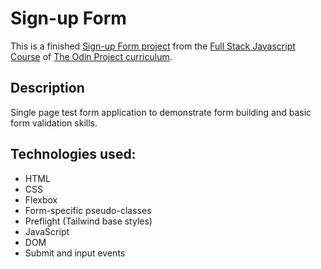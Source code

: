 # Sign-up Form

This is a finished [Sign-up Form project](https://www.theodinproject.com/lessons/node-path-intermediate-html-and-css-sign-up-form) from the [Full Stack Javascript Course](https://www.theodinproject.com/paths/full-stack-javascript) of [The Odin Project curriculum](https://www.theodinproject.com/paths).

## Description

Single page test form application to demonstrate form building and basic form validation skills.

## Technologies used:

- HTML
- CSS
- Flexbox
- Form-specific pseudo-classes
- Preflight (Tailwind base styles)
- JavaScript
- DOM
- Submit and input events
